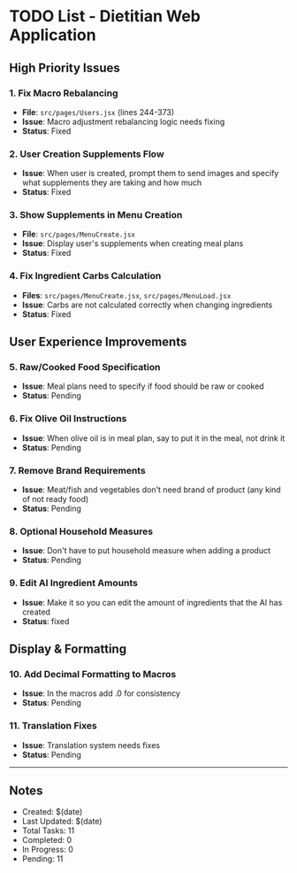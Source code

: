 # TODO List - Dietitian Web Application

## High Priority Issues

### 1. Fix Macro Rebalancing
- **File**: `src/pages/Users.jsx` (lines 244-373)
- **Issue**: Macro adjustment rebalancing logic needs fixing
- **Status**: Fixed

### 2. User Creation Supplements Flow
- **Issue**: When user is created, prompt them to send images and specify what supplements they are taking and how much
- **Status**: Fixed

### 3. Show Supplements in Menu Creation
- **File**: `src/pages/MenuCreate.jsx`
- **Issue**: Display user's supplements when creating meal plans
- **Status**: Fixed

### 4. Fix Ingredient Carbs Calculation
- **Files**: `src/pages/MenuCreate.jsx`, `src/pages/MenuLoad.jsx`
- **Issue**: Carbs are not calculated correctly when changing ingredients
- **Status**: Fixed

## User Experience Improvements

### 5. Raw/Cooked Food Specification
- **Issue**: Meal plans need to specify if food should be raw or cooked
- **Status**: Pending

### 6. Fix Olive Oil Instructions
- **Issue**: When olive oil is in meal plan, say to put it in the meal, not drink it
- **Status**: Pending

### 7. Remove Brand Requirements
- **Issue**: Meat/fish and vegetables don't need brand of product (any kind of not ready food)
- **Status**: Pending

### 8. Optional Household Measures
- **Issue**: Don't have to put household measure when adding a product
- **Status**: Pending

### 9. Edit AI Ingredient Amounts
- **Issue**: Make it so you can edit the amount of ingredients that the AI has created
- **Status**: fixed

## Display & Formatting

### 10. Add Decimal Formatting to Macros
- **Issue**: In the macros add .0 for consistency
- **Status**: Pending

### 11. Translation Fixes
- **Issue**: Translation system needs fixes
- **Status**: Pending

---

## Notes
- Created: $(date)
- Last Updated: $(date)
- Total Tasks: 11
- Completed: 0
- In Progress: 0
- Pending: 11
